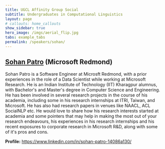 ```yaml
---
title: UGCL Affinity Group Social
subtitle: Undergraduates in Computational Linguistics
layout: page
# callouts: home_callouts
show_sidebar: true
hero_image: /imgs/aerial_flip.jpg
tabs: example_tabs
permalink: /speakers/sohan/
---
```


## [Sohan Patro](https://www.linkedin.com/in/sohan-patro-14086a130/) (Microsoft Redmond)

Sohan Patro is a Software Engineer at Microsft Redmond, with a prior experiences in the role of a Data Scientist while working at Microsoft Research. He is an Indian Institute of Technology (IIT) Kharagpur alumnus, with Bachelor's and Master's degree in Computer Science and Engineering. He has been involved in several research projects in the course of his academia, including some in his research internships at ITRI, Taiwan, and Microsoft. He has also had research papers in venues like NAACL, ACL SocialNLP etc. He would love to share how his research interests started at academia and some pointers that may help in making the most out of your research endeavours, his experiences in his research internships and his recent exposures to corporate research in Microsoft R&D, along with some of it's pros and cons.

**Profile:** https://www.linkedin.com/in/sohan-patro-14086a130/